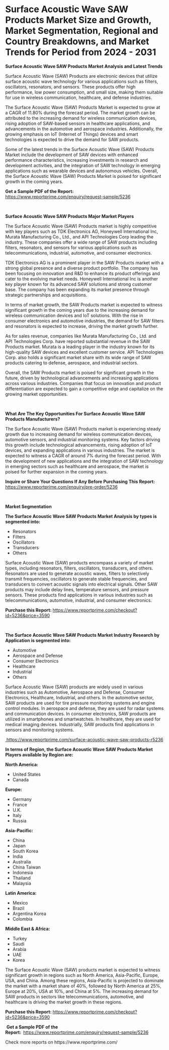 <p><h1>Surface Acoustic Wave SAW Products Market Size and Growth, Market Segmentation, Regional and Country Breakdowns, and Market Trends for Period from 2024 -  2031</h1></p><p><strong>Surface Acoustic Wave SAW Products Market Analysis and Latest Trends</strong></p>
<p><p>Surface Acoustic Wave (SAW) Products are electronic devices that utilize surface acoustic wave technology for various applications such as filters, oscillators, resonators, and sensors. These products offer high performance, low power consumption, and small size, making them suitable for use in wireless communication, healthcare, and defense industries.</p><p>The Surface Acoustic Wave (SAW) Products Market is expected to grow at a CAGR of 11.80% during the forecast period. The market growth can be attributed to the increasing demand for wireless communication devices, rising adoption of SAW-based sensors in healthcare applications, and advancements in the automotive and aerospace industries. Additionally, the growing emphasis on IoT (Internet of Things) devices and smart technologies is expected to drive the demand for SAW products.</p><p>Some of the latest trends in the Surface Acoustic Wave (SAW) Products Market include the development of SAW devices with enhanced performance characteristics, increasing investments in research and development activities, and the integration of SAW technology in emerging applications such as wearable devices and autonomous vehicles. Overall, the Surface Acoustic Wave (SAW) Products Market is poised for significant growth in the coming years.</p></p>
<p><strong>Get a Sample PDF of the Report:&nbsp;</strong> <a href="https://www.reportprime.com/enquiry/request-sample/5236">https://www.reportprime.com/enquiry/request-sample/5236</a></p>
<p>&nbsp;</p>
<p><strong>Surface Acoustic Wave SAW Products Major Market Players</strong></p>
<p><p>The Surface Acoustic Wave (SAW) Products market is highly competitive with key players such as TDK Electronics AG, Honeywell International Inc, Murata Manufacturing Co., Ltd., and API Technologies Corp leading the industry. These companies offer a wide range of SAW products including filters, resonators, and sensors for various applications such as telecommunications, industrial, automotive, and consumer electronics.</p><p>TDK Electronics AG is a prominent player in the SAW Products market with a strong global presence and a diverse product portfolio. The company has been focusing on innovation and R&D to enhance its product offerings and cater to the evolving market needs. Honeywell International Inc is another key player known for its advanced SAW solutions and strong customer base. The company has been expanding its market presence through strategic partnerships and acquisitions.</p><p>In terms of market growth, the SAW Products market is expected to witness significant growth in the coming years due to the increasing demand for wireless communication devices and IoT solutions. With the rise in consumer electronics and automotive industries, the demand for SAW filters and resonators is expected to increase, driving the market growth further.</p><p>As for sales revenue, companies like Murata Manufacturing Co., Ltd. and API Technologies Corp. have reported substantial revenue in the SAW Products market. Murata is a leading player in the industry known for its high-quality SAW devices and excellent customer service. API Technologies Corp. also holds a significant market share with its wide range of SAW products catering to defense, aerospace, and industrial sectors.</p><p>Overall, the SAW Products market is poised for significant growth in the future, driven by technological advancements and increasing applications across various industries. Companies that focus on innovation and product differentiation are expected to gain a competitive edge and capitalize on the growing market opportunities.</p></p>
<p>&nbsp;</p>
<p><strong>What Are The Key Opportunities For Surface Acoustic Wave SAW Products Manufacturers?</strong></p>
<p><p>The Surface Acoustic Wave (SAW) Products market is experiencing steady growth due to increasing demand for wireless communication devices, automotive sensors, and industrial monitoring systems. Key factors driving this growth include technological advancements, rising adoption of IoT devices, and expanding applications in various industries. The market is expected to witness a CAGR of around 7% during the forecast period. With the development of new applications and the integration of SAW technology in emerging sectors such as healthcare and aerospace, the market is poised for further expansion in the coming years.</p></p>
<p><strong>Inquire or Share Your Questions If Any Before Purchasing This Report:</strong> <a href="https://www.reportprime.com/enquiry/pre-order/5236">https://www.reportprime.com/enquiry/pre-order/5236</a></p>
<p>&nbsp;</p>
<p><strong>Market Segmentation</strong></p>
<p><strong>The Surface Acoustic Wave SAW Products Market Analysis by types is segmented into:</strong></p>
<p><ul><li>Resonators</li><li>Filters</li><li>Oscillators</li><li>Transducers</li><li>Others</li></ul></p>
<p><p>Surface Acoustic Wave (SAW) products encompass a variety of market types, including resonators, filters, oscillators, transducers, and others. Resonators are used to generate acoustic waves, filters to selectively transmit frequencies, oscillators to generate stable frequencies, and transducers to convert acoustic signals into electrical signals. Other SAW products may include delay lines, temperature sensors, and pressure sensors. These products find applications in various industries such as telecommunications, automotive, industrial, and consumer electronics.</p></p>
<p><strong>Purchase this Report:&nbsp;</strong><a href="https://www.reportprime.com/checkout?id=5236&price=3590">https://www.reportprime.com/checkout?id=5236&price=3590</a></p>
<p>&nbsp;</p>
<p><strong>The Surface Acoustic Wave SAW Products Market Industry Research by Application is segmented into:</strong></p>
<p><ul><li>Automotive</li><li>Aerospace and Defense</li><li>Consumer Electronics</li><li>Healthcare</li><li>Industrial</li><li>Others</li></ul></p>
<p><p>Surface Acoustic Wave (SAW) products are widely used in various industries such as Automotive, Aerospace and Defense, Consumer Electronics, Healthcare, Industrial, and others. In the automotive sector, SAW products are used for tire pressure monitoring systems and engine control modules. In aerospace and defense, they are used for radar systems and communication devices. In consumer electronics, SAW products are utilized in smartphones and smartwatches. In healthcare, they are used for medical imaging devices. Industrially, SAW products find applications in sensors and monitoring systems.</p></p>
<p><a href="https://www.reportprime.com/surface-acoustic-wave-saw-products-r5236">&nbsp;https://www.reportprime.com/surface-acoustic-wave-saw-products-r5236</a></p>
<p><strong>In terms of Region, the Surface Acoustic Wave SAW Products Market Players available by Region are:</strong></p>
<p>
    <p> <strong> North America: </strong>
        <ul>
            <li>United States</li>
            <li>Canada</li>
        </ul>
        </p> 
    <p> <strong> Europe: </strong>
        <ul>
            <li>Germany</li>
            <li>France</li>
            <li>U.K.</li>
            <li>Italy</li>
            <li>Russia</li>
        </ul>
        </p> 
    <p> <strong> Asia-Pacific: </strong>
        <ul>
            <li>China</li>
            <li>Japan</li>
            <li>South Korea</li>
            <li>India</li>
            <li>Australia</li>
            <li>China Taiwan</li>
            <li>Indonesia</li>
            <li>Thailand</li>
            <li>Malaysia</li>
        </ul>
        </p> 
    <p> <strong> Latin America: </strong>
        <ul>
            <li>Mexico</li>
            <li>Brazil</li>
            <li>Argentina Korea</li>
            <li>Colombia</li>
        </ul>
        </p> 
    <p> <strong> Middle East & Africa: </strong>
        <ul>
            <li>Turkey</li>
            <li>Saudi</li>
            <li>Arabia</li>
            <li>UAE</li>
            <li>Korea</li>
        </ul>
    </p>
    </p>
<p><p>The Surface Acoustic Wave (SAW) products market is expected to witness significant growth in regions such as North America, Asia-Pacific, Europe, USA, and China. Among these regions, Asia-Pacific is projected to dominate the market with a market share of 40%, followed by North America at 25%, Europe at 20%, USA at 10%, and China at 5%. The increasing demand for SAW products in sectors like telecommunications, automotive, and healthcare is driving the market growth in these regions.</p></p>
<p><strong>Purchase this Report: </strong><a href="https://www.reportprime.com/checkout?id=5236&price=3590">https://www.reportprime.com/checkout?id=5236&price=3590</a></p>
<p>&nbsp;<strong>Get a Sample PDF of the Report:&nbsp;&nbsp;</strong><a href="https://www.reportprime.com/enquiry/request-sample/5236">https://www.reportprime.com/enquiry/request-sample/5236</a></p>
<p><strong></strong></p>
<p>Check more reports on https://www.reportprime.com/</p>